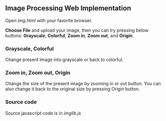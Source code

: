 ## Image Processing Web Implementation

Open *img.html* with your favorite browser.

**Choose File** and upload your image, then you can try pressing below buttons: **Grayscale**, **Colorful**, **Zoom in**, **Zoom out**, and **Origin**.

### Grayscale, Colorful
Change present image into grayscale or back to colorful.

### Zoom in, Zoom out, Origin
Change the size of the present image by zooming in or out button. You can also change it back to the original size by pressing Origin button.

### Source code
Source javascript code is in *imglib.js*
